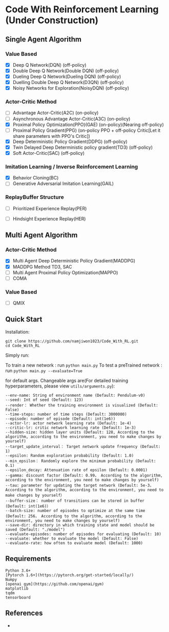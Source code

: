 # Code With Reinforcement Learning (Under Construction)

## Single Agent Algorithm

### Value Based

- [x] Deep Q Network(DQN) (off-policy)
- [x] Double Deep Q Network(Double DQN) (off-policy)
- [x] Dueling Deep Q Network(Dueling DQN) (off-policy)
- [x] Duelling Double Deep Q Network(D3QN) (off-policy)
- [x] Noisy Networks for Exploration(NoisyDQN) (off-policy)

### Actor-Critic Method

- [ ] Advantage Actor-Critic(A2C) (on-policy)
- [ ] Asynchronous Advantage Actor-Critic(A3C) (on-policy)
- [x] Proximal Policy Optimization(PPO)(GAE) (on-policy)(Nearing off-policy)
- [ ] Proximal Policy Gradient(PPG) (on-policy PPO + off-policy Critic[Let it share parameters with PPO's Critic])
- [x] Deep Deterministic Policy Gradient(DDPG) (off-policy)
- [x] Twin Delayed Deep Deterministic policy gradient(TD3) (off-policy)
- [x] Soft Actor-Critic(SAC) (off-policy)

### Imitation Learning / Inverse Reinforcement Learning

- [x] Behavior Cloning(BC)
- [ ] Generative Adversarial Imitation Learning(GAIL)

### ReplayBuffer Structure

- [ ] Prioritized Experience Replay(PER)
- [ ] Hindsight Experience Replay(HER)


## Multi Agent Algorithm

### Actor-Critic Method

- [x] Multi Agent Deep Deterministic Policy Gradient(MADDPG)
- [x] MADDPG Method TD3, SAC
- [ ] Multi Agent Proximal Policy Optimization(MAPPO)
- [ ] COMA

### Value Based

- [ ] QMIX


## Quick Start

Installation:

```
git clone https://github.com/namjiwon1023/Code_With_RL.git
cd Code_With_RL
```

Simply run:

To train a new network : run `python main.py`
To test a preTrained network : run `python main.py --evaluate=True`

for default args. Changeable args are(For detailed training hyperparameters, please view `utils/arguments.py`):
```
--env-name: String of environment name (Default: Pendulum-v0)
--seed: Int of seed (Default: 123)
--render： Whether the training environment is visualized (Default: False)
--time-steps: number of time steps (Default: 3000000)
--episode: number of episode (Default: int(1e6))
--actor-lr: actor network learning rate (Default: 1e-4)
--critic-lr: critic network learning rate (Default: 1e-3)
--hidden-size: hidden layer units (Default: 128, According to the algorithm, according to the environment, you need to make changes by yourself)
--target_update_interval： Target network update frequency (Default: 1)
--epsilon: Random exploration probability (Default: 1.0)
--min_epsilon： Randomly explore the minimum probability (Default: 0.1)
--epsilon_decay: Attenuation rate of epsilon (Default: 0.0001)
--gamma: discount factor (Default: 0.99， According to the algorithm, according to the environment, you need to make changes by yourself)
--tau: parameter for updating the target network (Default: 5e-3， According to the algorithm, according to the environment, you need to make changes by yourself）
--buffer-size： number of transitions can be stored in buffer (Default: int(1e6)）
--batch-size: number of episodes to optimize at the same time (Default: 256， According to the algorithm, according to the environment, you need to make changes by yourself)
--save-dir: directory in which training state and model should be saved (Default: "./model")
--evaluate-episodes: number of episodes for evaluating (Default: 10)
--evaluate: whether to evaluate the model (Default: False)
--evaluate-rate: how often to evaluate model (Default: 1000)
```

## Requirements

```
Python 3.6+
[Pytorch 1.6+](https://pytorch.org/get-started/locally/)
Numpy
[openai gym](https://github.com/openai/gym)
matplotlib
tqdm
tensorboard

```


## References

* 
